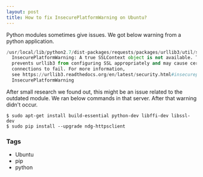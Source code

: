 ```yaml
---
layout: post
title: How to fix InsecurePlatformWarning on Ubuntu?
---
```


Python modules sometimes give issues. We got below warning from a python application.

```python
/usr/local/lib/python2.7/dist-packages/requests/packages/urllib3/util/ssl_.py:120: 
  InsecurePlatformWarning: A true SSLContext object is not available. This 
  prevents urllib3 from configuring SSL appropriately and may cause certain SSL 
  connections to fail. For more information, 
  see https://urllib3.readthedocs.org/en/latest/security.html#insecureplatformwarning.
  InsecurePlatformWarning
```

After small research we found out, this might be an issue related to the outdated module. We ran below commands in that server. After that warning didn't occur.

```console
$ sudo apt-get install build-essential python-dev libffi-dev libssl-dev
$ sudo pip install --upgrade ndg-httpsclient
```

### Tags

- Ubuntu
- pip
- python
